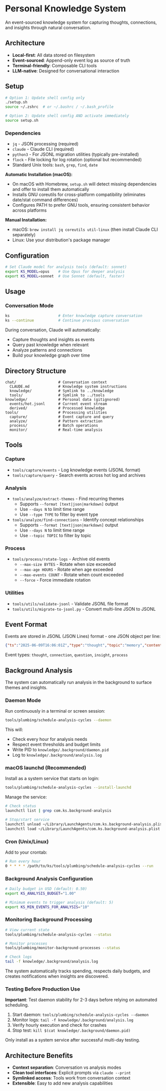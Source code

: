 # Personal Knowledge System

An event-sourced knowledge system for capturing thoughts, connections, and insights through natural conversation.

## Architecture

- **Local-first**: All data stored on filesystem
- **Event-sourced**: Append-only event log as source of truth
- **Terminal-friendly**: Composable CLI tools
- **LLM-native**: Designed for conversational interaction

## Setup

```bash
# Option 1: Update shell config only
./setup.sh
source ~/.zshrc  # or ~/.bashrc / ~/.bash_profile

# Option 2: Update shell config AND activate immediately
source setup.sh
```

### Dependencies

- `jq` - JSON processing (required)
- `claude` - Claude CLI (required) 
- `python3` - For JSONL migration utilities (typically pre-installed)
- `flock` - File locking for log rotation (optional but recommended)
- Standard Unix tools: `bash`, `grep`, `find`, `date`

**Automatic Installation (macOS):**
- On macOS with Homebrew, `setup.sh` will detect missing dependencies and offer to install them automatically
- Installs GNU coreutils for cross-platform compatibility (eliminates date/stat command differences)
- Configures PATH to prefer GNU tools, ensuring consistent behavior across platforms

**Manual Installation:**
- macOS: `brew install jq coreutils util-linux` (then install Claude CLI separately)
- Linux: Use your distribution's package manager

## Configuration

```bash
# Set Claude model for analysis tools (default: sonnet)
export KS_MODEL=opus    # Use Opus for deeper analysis
export KS_MODEL=sonnet  # Use Sonnet (default, faster)
```

## Usage

### Conversation Mode
```bash
ks                      # Enter knowledge capture conversation
ks --continue           # Continue previous conversation
```

During conversation, Claude will automatically:
- Capture thoughts and insights as events
- Query past knowledge when relevant
- Analyze patterns and connections
- Build your knowledge graph over time

## Directory Structure

```
chat/                   # Conversation context
  CLAUDE.md             # Knowledge system instructions
  knowledge/            # Symlink to ../knowledge
  tools/                # Symlink to ../tools
knowledge/              # Personal data (gitignored)
  events/hot.jsonl      # Current event stream
  derived/              # Processed knowledge
tools/                  # Processing utilities
  capture/              # Event capture and query
  analyze/              # Pattern extraction
  process/              # Batch operations
  monitor/              # Real-time analysis
```

## Tools

### Capture
- `tools/capture/events` - Log knowledge events (JSONL format)
- `tools/capture/query` - Search events across hot log and archives

### Analysis  
- `tools/analyze/extract-themes` - Find recurring themes
  - Supports `--format [text|json|markdown]` output
  - Use `--days N` to limit time range
  - Use `--type TYPE` to filter by event type
- `tools/analyze/find-connections` - Identify concept relationships
  - Supports `--format [text|json|markdown]` output
  - Use `--days N` to limit time range
  - Use `--topic TOPIC` to filter by topic

### Process
- `tools/process/rotate-logs` - Archive old events
  - `--max-size BYTES` - Rotate when size exceeded
  - `--max-age HOURS` - Rotate when age exceeded
  - `--max-events COUNT` - Rotate when count exceeded
  - `--force` - Force immediate rotation

### Utilities
- `tools/utils/validate-jsonl` - Validate JSONL file format
- `tools/utils/migrate-to-jsonl.py` - Convert multi-line JSON to JSONL

## Event Format

Events are stored in JSONL (JSON Lines) format - one JSON object per line:

```json
{"ts":"2025-06-09T16:06:01Z","type":"thought","topic":"memory","content":"Human memory is associative...","metadata":{}}
```

Event types: `thought`, `connection`, `question`, `insight`, `process`

## Background Analysis

The system can automatically run analysis in the background to surface themes and insights.

### Daemon Mode

Run continuously in a terminal or screen session:

```bash
tools/plumbing/schedule-analysis-cycles --daemon
```

This will:
- Check every hour for analysis needs
- Respect event thresholds and budget limits
- Write PID to `knowledge/.background/daemon.pid`
- Log to `knowledge/.background/analysis.log`

### macOS launchd (Recommended)

Install as a system service that starts on login:

```bash
tools/plumbing/schedule-analysis-cycles --install-launchd
```

Manage the service:
```bash
# Check status
launchctl list | grep com.ks.background-analysis

# Stop/start service
launchctl unload ~/Library/LaunchAgents/com.ks.background-analysis.plist
launchctl load ~/Library/LaunchAgents/com.ks.background-analysis.plist
```

### Cron (Unix/Linux)

Add to your crontab:
```bash
# Run every hour
0 * * * * /path/to/ks/tools/plumbing/schedule-analysis-cycles --run
```

### Background Analysis Configuration

```bash
# Daily budget in USD (default: 0.50)
export KS_ANALYSIS_BUDGET="1.00"

# Minimum events to trigger analysis (default: 5)
export KS_MIN_EVENTS_FOR_ANALYSIS="10"
```

### Monitoring Background Processing

```bash
# View current state
tools/plumbing/schedule-analysis-cycles --status

# Monitor processes
tools/plumbing/monitor-background-processes --status

# Check logs
tail -f knowledge/.background/analysis.log
```

The system automatically tracks spending, respects daily budgets, and creates notifications when insights are discovered.

### Testing Before Production Use

**Important**: Test daemon stability for 2-3 days before relying on automated scheduling.

1. Start daemon: `tools/plumbing/schedule-analysis-cycles --daemon`
2. Monitor logs: `tail -f knowledge/.background/analysis.log`
3. Verify hourly execution and check for crashes
4. Stop test: `kill $(cat knowledge/.background/daemon.pid)`

Only install as a system service after successful multi-day testing.

## Architecture Benefits

- **Context separation**: Conversation vs analysis modes
- **Clean tool interfaces**: Explicit prompts via `claude --print`
- **Symlinked access**: Tools work from conversation context
- **Extensible**: Easy to add new analysis capabilities